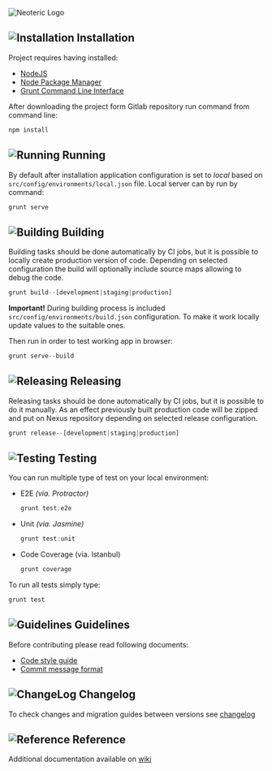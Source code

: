 ![Neoteric Logo](http://burczu-programator.pl/wp-content/uploads/2015/02/yeoman_io.png)

## ![Installation](https://gitlab.neoteric.eu/frontend/neo-container/wikis/assets/stop-icon.png) Installation
Project requires having installed:

* [NodeJS](http://nodejs.org/)
* [Node Package Manager](https://www.npmjs.com/)
* [Grunt Command Line Interface](https://github.com/gruntjs/grunt-cli)

After downloading the project form Gitlab repository run command from command line:

```javascript
npm install
```

## ![Running](https://gitlab.neoteric.eu/frontend/neo-container/wikis/assets/play-icon.png) Running
By default after installation application configuration is set to 
_local_ based on `src/config/environments/local.json` file.
Local server can by run by command:

```javascript
grunt serve
```

## ![Building](https://gitlab.neoteric.eu/frontend/neo-container/wikis/assets/upload-icon.png) Building
Building tasks should be done automatically by CI jobs, but it is possible to locally 
create production version of code. Depending on selected configuration the build 
will optionally include source maps allowing to debug the code.

```javascript
grunt build--[development|staging|production]
```

**Important!** During building process is included `src/config/environments/build.json` configuration. 
To make it work locally update values to the suitable ones.

Then run in order to test working app in browser:

```javascript
grunt serve--build
```

## ![Releasing](https://gitlab.neoteric.eu/frontend/neo-container/wikis/assets/cloud-icon.png) Releasing
Releasing tasks should be done automatically by CI jobs, but it is possible to do it manually. 
As an effect previously built production code will be zipped and put on Nexus repository depending 
on selected release configuration. 

```javascript
grunt release--[development|staging|production]
```


## ![Testing](https://gitlab.neoteric.eu/frontend/neo-container/wikis/assets/laboratory-icon.png) Testing
You can run multiple type of test on your local environment:

* E2E _(via. Protractor)_

	```javascript
	grunt test:e2e
	```

* Unit _(via. Jasmine)_

	```javascript
	grunt test:unit
	```

* Code Coverage (via. Istanbul)

	```javascript
	grunt coverage
	```

To run all tests simply type:
```javascript
grunt test
```

## ![Guidelines](https://gitlab.neoteric.eu/frontend/neo-container/wikis/assets/favourite-2-icon.png) Guidelines

Before contributing please read following documents:

* [Code style guide](https://gitlab.neoteric.eu/frontend/neo-container/wikis/guidlines)
* [Commit message format](https://gitlab.neoteric.eu/frontend/neo-container/wikis/commit-message) 



## ![ChangeLog](https://gitlab.neoteric.eu/frontend/neo-container/wikis/assets/announcement-icon.png) Changelog

To check changes and migration guides between versions see 
[changelog](https://gitlab.neoteric.eu/frontend/neo-container/blob/master/CHANGELOG.md)


## ![Reference](https://gitlab.neoteric.eu/frontend/neo-container/wikis/assets/info-icon.png) Reference
Additional documentation available on 
[wiki](https://gitlab.neoteric.eu/frontend/neo-container/wikis/home)

